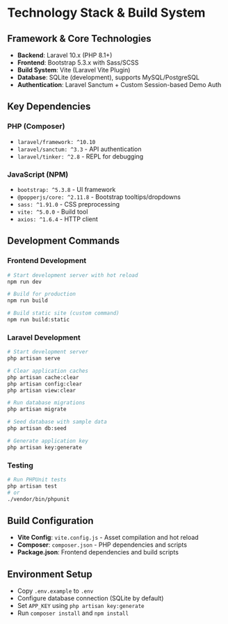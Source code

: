 # Technology Stack & Build System

## Framework & Core Technologies
- **Backend**: Laravel 10.x (PHP 8.1+)
- **Frontend**: Bootstrap 5.3.x with Sass/SCSS
- **Build System**: Vite (Laravel Vite Plugin)
- **Database**: SQLite (development), supports MySQL/PostgreSQL
- **Authentication**: Laravel Sanctum + Custom Session-based Demo Auth

## Key Dependencies
### PHP (Composer)
- `laravel/framework: ^10.10`
- `laravel/sanctum: ^3.3` - API authentication
- `laravel/tinker: ^2.8` - REPL for debugging

### JavaScript (NPM)
- `bootstrap: ^5.3.8` - UI framework
- `@popperjs/core: ^2.11.8` - Bootstrap tooltips/dropdowns
- `sass: ^1.91.0` - CSS preprocessing
- `vite: ^5.0.0` - Build tool
- `axios: ^1.6.4` - HTTP client

## Development Commands

### Frontend Development
```bash
# Start development server with hot reload
npm run dev

# Build for production
npm run build

# Build static site (custom command)
npm run build:static
```

### Laravel Development
```bash
# Start development server
php artisan serve

# Clear application caches
php artisan cache:clear
php artisan config:clear
php artisan view:clear

# Run database migrations
php artisan migrate

# Seed database with sample data
php artisan db:seed

# Generate application key
php artisan key:generate
```

### Testing
```bash
# Run PHPUnit tests
php artisan test
# or
./vendor/bin/phpunit
```

## Build Configuration
- **Vite Config**: `vite.config.js` - Asset compilation and hot reload
- **Composer**: `composer.json` - PHP dependencies and scripts
- **Package.json**: Frontend dependencies and build scripts

## Environment Setup
- Copy `.env.example` to `.env`
- Configure database connection (SQLite by default)
- Set `APP_KEY` using `php artisan key:generate`
- Run `composer install` and `npm install`